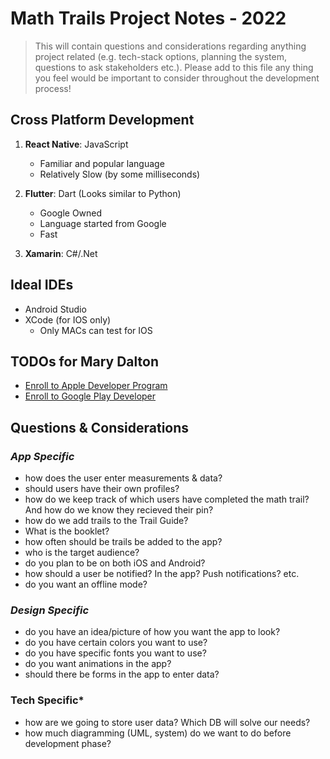 # **Math Trails Project Notes - 2022**
> This will contain questions and considerations regarding anything project
  related (e.g. tech-stack options, planning the system, questions to ask stakeholders
  etc.). Please add to this file any thing you feel would be important to consider throughout
  the development process!

## **Cross Platform Development** 
1. **React Native**: JavaScript
   - Familiar and popular language
   - Relatively Slow (by some milliseconds)
  
1. **Flutter**: Dart (Looks similar to Python)
   - Google Owned
   - Language started from Google
   - Fast

1. **Xamarin**: C#/.Net

## **Ideal IDEs**
- Android Studio
- XCode (for IOS only) 
   - Only MACs can test for IOS

## **TODOs for Mary Dalton** 
- [Enroll to Apple Developer Program](https://developer.apple.com/programs/enroll/)
- [Enroll to Google Play Developer](https://support.google.com/googleplay/android-developer/answer/6112435?hl=en#:~:text=During%20the%20signup%20process%2C%20you,Google%20Play%20Developer%20Distribution%20Agreement.&text=There%20is%20a%20US%2425,Visa)


## **Questions & Considerations**

### ***App Specific***
- how does the user enter measurements & data?
- should users have their own profiles?
- how do we keep track of which users have completed the math trail? And
  how do we know they recieved their pin?
- how do we add trails to the Trail Guide?
- What is the booklet?
- how often should be trails be added to the app?
- who is the target audience? 
- do you plan to be on both iOS and Android?
- how should a user be notified? In the app? Push notifications? etc.
- do you want an offline mode?

### ***Design Specific***
- do you have an idea/picture of how you want the app to look?
- do you have certain colors you want to use?
- do you have specific fonts you want to use?
- do you want animations in the app?
- should there be forms in the app to enter data?

### **Tech Specific***
- how are we going to store user data? Which DB will solve our needs?
- how much diagramming (UML, system) do we want to do before development phase?